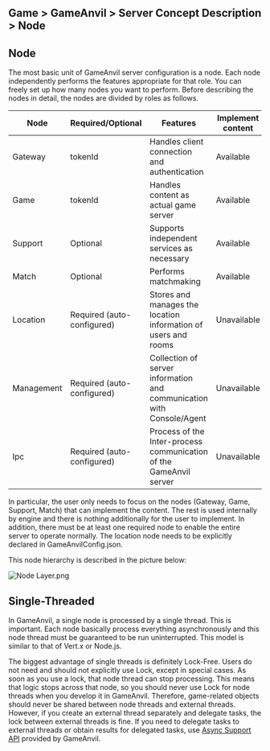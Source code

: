 ## Game > GameAnvil > Server Concept Description > Node



## Node

The most basic unit of GameAnvil server configuration is a node. Each node independently performs the features appropriate for that role. You can freely set up how many nodes you want to perform. Before describing the nodes in detail, the nodes are divided by roles as follows. 

| Node       | Required/Optional      | Features                                        | Implement content | Network access       |
| ---------- |------------| ------------------------------------------- | ----------- | ------------------- |
| Gateway    | tokenId         | Handles client connection and authentication               | Available        | public              |
| Game       | tokenId         | Handles content as actual game server            | Available        | private             |
| Support    | Optional         | Supports independent services as necessary | Available        | private or public |
| Match      | Optional         | Performs matchmaking                          | Available        | private             |
| Location   | Required (auto-configured) | Stores and manages the location information of users and rooms     | Unavailable      | private             |
| Management | Required (auto-configured) | Collection of server information and communication with Console/Agent      | Unavailable      | private             |
| Ipc        | Required (auto-configured) | Process of the Inter-process communication of the GameAnvil server    | Unavailable      | private             |

In particular, the user only needs to focus on the nodes (Gateway, Game, Support, Match) that can implement the content. The rest is used internally by engine and there is nothing additionally for the user to implement. In addition, there must be at least one required node to enable the entire server to operate normally. The location node needs to be explicitly declared in GameAnvilConfig.json.

This node hierarchy is described in the picture below:

![Node Layer.png](https://static.toastoven.net/prod_gameanvil/images/NodeLayer.png)



## Single-Threaded

In GameAnvil, a single node is processed by a single thread. This is important. Each node basically process everything asynchronously and this node thread must be guaranteed to be run uninterrupted. This model is similar to that of Vert.x or Node.js.

The biggest advantage of single threads is definitely Lock-Free. Users do not need and should not explicitly use Lock, except in special cases. As soon as you use a lock, that node thread can stop processing. This means that logic stops across that node, so you should never use Lock for node threads when you develop it in GameAnvil. Therefore, game-related objects should never be shared between node threads and external threads. However, if you create an external thread separately and delegate tasks, the lock between external threads is fine. If you need to delegate tasks to external threads or obtain results for delegated tasks, use [Async Support API](../server-impl/server-impl-10-async.md) provided by GameAnvil.

